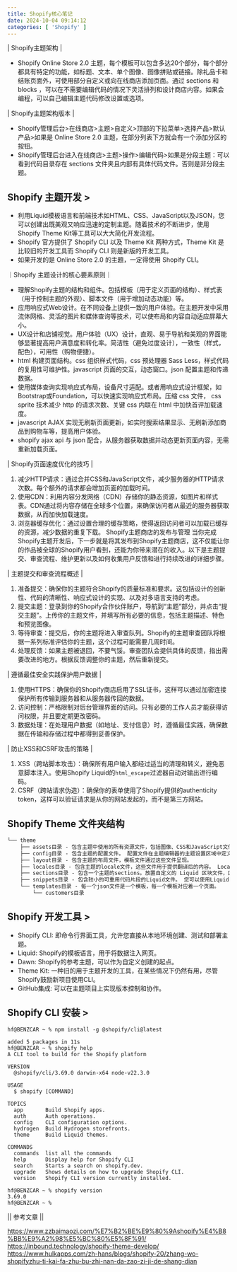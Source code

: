 ```yaml
---
title: Shopify核心笔记
date: 2024-10-04 09:14:12
categories: [ 'Shopify' ]
---
```


| Shopify主题架构 |

- Shopify Online Store 2.0 主题，每个模板可以包含多达20个部分，每个部分都具有特定的功能，如标题、文本、单个图像、图像拼贴或链接。除礼品卡和结账页面外，可使用部分自定义或向在线商店添加页面。通过 sections 和 blocks ，可以在不需要编辑代码的情况下灵活排列和设计商店内容。如果会编程，可以自己编辑主题代码修改设置或选项。

| Shopify主题架构版本 |

- Shopify管理后台>在线商店>主题>自定义>顶部的下拉菜单>选择产品>默认产品>如果是 Online Store 2.0 主题，在部分列表下方就会有一个添加分区的按钮。
- Shopify管理后台进入在线商店>主题>操作>编辑代码>如果是分段主题：可以看到代码目录存在 sections 文件夹且内部有具体代码文件。否则是非分段主题。

## Shopify 主题开发 >

- 利用Liquid模板语言和前端技术如HTML、CSS、JavaScript以及JSON，您可以创建出既美观又响应迅速的定制主题。随着技术的不断进步，使用Shopify Theme Kit等工具可以大大简化开发流程。
- Shopify 官方提供了 Shopify CLI 以及 Theme Kit 两种方式，Theme Kit 是比较旧的开发工具而 Shopify CLI 则是新版的开发工具。
- 如果开发的是 Online Store 2.0 的主題，一定得使用 Shopify CLI。

｜Shopify 主题设计的核心要素原则｜

- 理解Shopify主题的结构和组件。包括模板（用于定义页面的结构）、样式表（用于控制主题的外观）、脚本文件（用于增加动态功能）等。
- 应用响应式Web设计。在不同设备上提供一致的用户体验。在主题开发中采用流体网格、灵活的图片和媒体查询等技术，可以使布局和内容自动适应屏幕大小。
- UX设计和店铺视觉。用户体验（UX）设计，直观、易于导航和美观的界面能够显著提高用户满意度和转化率。简洁性（避免过度设计），一致性（样式，配色），可用性（购物便捷）。
- html 构建页面结构。css 组织样式代码，css 预处理器 Sass Less，样式代码的复用性可维护性。javascript 页面的交互，动态窗口。json 配置主题和传递数据。
- 使用媒体查询实现响应式布局，设备尺寸适配。或者用响应式设计框架，如Bootstrap或Foundation，可以快速实现响应式布局。压缩 css 文件， css sprite 技术减少 http 的请求次数、关键 css 内联在 html 中加快首评加载速度。
- javascript AJAX 实现无刷新页面更新，如实时搜索结果显示、无刷新添加商品到购物车等，提高用户体验。
- shopify ajax api 与 json 配合，从服务器获取数据并动态更新页面内容，无需重新加载页面。

| Shopify页面速度优化的技巧 |

1. 减少HTTP请求：通过合并CSS和JavaScript文件，减少服务器的HTTP请求次数。每个额外的请求都会增加页面的加载时间。
2. 使用CDN：利用内容分发网络（CDN）存储你的静态资源，如图片和样式表。CDN通过将内容存储在全球多个位置，来确保访问者从最近的服务器获取数据，从而加快加载速度。
3. 浏览器缓存优化：通过设置合理的缓存策略，使得返回访问者可以加载已缓存的资源，减少数据的重复下载。
   Shopify主题商店的发布与管理
   当你完成Shopify主题开发后，下一步就是将其发布到Shopify主题商店，这不仅能让你的作品被全球的Shopify用户看到，还能为你带来潜在的收入。以下是主题提交、审查流程、维护更新以及如何收集用户反馈和进行持续改进的详细步骤。

| 主题提交和审查流程概述 |

1. 准备提交：确保你的主题符合Shopify的质量标准和要求。这包括设计的创新性、代码的清晰性、响应式设计的实现、以及对多语言支持的考虑。
2. 提交主题：登录到你的Shopify合作伙伴账户，导航到“主题”部分，并点击“提交主题”。上传你的主题文件，并填写所有必要的信息，包括主题描述、特色和预览图像。
3. 等待审查：提交后，你的主题将进入审查队列。Shopify的主题审查团队将根据一系列标准评估你的主题，这个过程可能需要几周时间。
4. 处理反馈：如果主题被退回，不要气馁。审查团队会提供具体的反馈，指出需要改进的地方。根据反馈调整你的主题，然后重新提交。

| 遵循最佳安全实践保护用户数据 |

1. 使用HTTPS：确保你的Shopify商店启用了SSL证书，这样可以通过加密连接保护所有传输到服务器和从服务器传回的数据。
2. 访问控制：严格限制对后台管理界面的访问。只有必要的工作人员才能获得访问权限，并且要定期更改密码。
3. 数据处理：在处理用户数据（如地址、支付信息）时，遵循最佳实践，确保数据在传输和存储过程中都得到妥善保护。

| 防止XSS和CSRF攻击的策略 |

1. XSS（跨站脚本攻击）：确保所有用户输入都经过适当的清理和转义，避免恶意脚本注入。使用Shopify Liquid的`html_escape`过滤器自动对输出进行编码。
2. CSRF（跨站请求伪造）：确保你的表单使用了Shopify提供的authenticity token，这样可以验证请求是从你的网站发起的，而不是第三方网站。

## Shopify Theme 文件夹结构

```html
└── theme
    ├── assets目录 - 包含主题中使用的所有资源文件，包括图像、CSS和JavaScript文件。
    ├── config目录 - 包含主题的配置文件。 配置文件在主题编辑器的主题设置区域中定义设置，并存储它们的值。
    ├── layout目录 - 包含主题的布局文件，模板文件通过这些文件呈现。
    ├── locales目录 - 包含主题的locale文件，这些文件用于提供翻译后的内容。 Locale文件允许您在主题编辑器中提供翻译体验，为在线商店提供翻译，并允许商家在在线商店中定制文本。
    ├── sections目录 - 包含一个主题的sections。放置自定义的 Liquid 区块文件，区块可以复用在页面上。
    ├── snippets目录 - 包含较小的可重用代码片段的Liquid文件。 您可以使用Liquid render标记在整个主题中引用这些片段。
    └── templates目录 - 每一个json文件是一个模板，每一个模板对应着一个页面。
        └── customers目录
```

## Shopify 开发工具 >

* Shopify CLI: 即命令行界面工具，允许您直接从本地环境创建、测试和部署主题。
* Liquid: Shopify的模板语言，用于将数据注入网页。
* Dawn: Shopify的参考主题，可以作为自定义创建的起点。
* Theme Kit: 一种旧的用于主题开发的工具，在某些情况下仍然有用，尽管Shopify鼓励新项目使用CLI。
* GitHub集成: 可以在主题项目上实现版本控制和协作。

## Shopify CLI 安装 >

```shell
hf@BENZCAR ~ % npm install -g @shopify/cli@latest

added 5 packages in 11s
hf@BENZCAR ~ % shopify help
A CLI tool to build for the Shopify platform

VERSION
  @shopify/cli/3.69.0 darwin-x64 node-v22.3.0

USAGE
  $ shopify [COMMAND]

TOPICS
  app       Build Shopify apps.
  auth      Auth operations.
  config    CLI configuration options.
  hydrogen  Build Hydrogen storefronts.
  theme     Build Liquid themes.

COMMANDS
  commands  list all the commands
  help      Display help for Shopify CLI
  search    Starts a search on shopify.dev.
  upgrade   Shows details on how to upgrade Shopify CLI.
  version   Shopify CLI version currently installed.

hf@BENZCAR ~ % shopify version
3.69.0
hf@BENZCAR ~ % 
```

|| 参考文章 ||

https://www.zzbaimaozi.com/%E7%B2%BE%E9%80%9Ashopify%E4%B8%BB%E9%A2%98%E5%BC%80%E5%8F%91/
https://inbound.technology/shopify-theme-develop/
https://www.hulkapps.com/zh-hans/blogs/shopify-20/zhang-wo-shopifyzhu-ti-kai-fa-zhu-bu-zhi-nan-da-zao-zi-ji-de-shang-dian